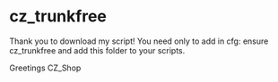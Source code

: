 # cz_trunkfree

Thank you to download my script!
You need only to add in cfg:
ensure cz_trunkfree
and add this folder to your scripts.

Greetings CZ_Shop
